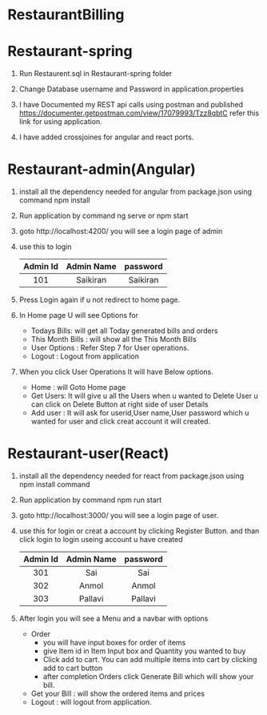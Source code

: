 # RestaurantBilling

# Restaurant-spring

1. Run Restaurent.sql in Restaurant-spring folder

2. Change Database username and Password in application.properties

3. I have Documented my REST api calls using postman and published https://documenter.getpostman.com/view/17079993/Tzz8qbtC refer this link for using application.

4. I have added crossjoines for angular and react ports.

# Restaurant-admin(Angular)

1. install all the dependency needed for angular from package.json using command npm install

2. Run application by command ng serve or npm start

3. goto http://localhost:4200/ you will see a login page of admin

4.  use this to login 

    | Admin Id | Admin Name | password |
    | :---: | :---: | :---: |
    | 101 | Saikiran | Saikiran |

5. Press Login again if u not redirect to home page.

6. In Home page U will see Options for 
    - Todays Bills: will get all Today generated bills and orders
    - This Month Bills : will show all the This Month Bills
    - User Options : Refer Step 7 for User operations.
    - Logout : Logout from application
7. When you click User Operations It will have Below options.
    - Home : will Goto Home page
    - Get Users: It will give u all the Users when u wanted to Delete User u can click on Delete Button at right side of user Details
    - Add user : It will ask for userid,User name,User password which u wanted for user and click creat account it will created.

# Restaurant-user(React)

1. install all the dependency needed for react from package.json using npm install command

2. Run application by command npm run start

3. goto http://localhost:3000/ you will see a login page of user.

4. use this for login or creat a account by clicking Register Button. and than click login to login useing account u have created

    | Admin Id | Admin Name | password |
    | :---: | :---: | :---: |
    | 301 | Sai | Sai |
    | 302 | Anmol | Anmol |
    | 303 | Pallavi | Pallavi |

5. After login you will see a Menu and a navbar with options
    - Order 
        - you will have input boxes for order of items
        - give Item id in Item Input box and Quantity you wanted to buy 
        - Click add to cart. You can add multiple items into cart by clicking add to cart button
        - after completion Orders click Generate Bill which will show your bill.
    - Get your Bill : will show the ordered items and prices
    - Logout : will logout from application.
  



